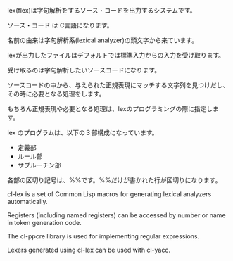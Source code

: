 lex(flex)は字句解析をするソース・コードを出力するシステムです。

ソース・コード は C言語になります。

名前の由来は字句解析系(lexical analyzer)の頭文字から来ています。

lexが出力したファイルはデフォルトでは標準入力からの入力を受け取ります。

受け取るのは字句解析したいソースコードになります。

ソースコードの中から、与えられた正規表現にマッチする文字列を見つけだし、その時に必要となる処理をします。

もちろん正規表現や必要となる処理は、lexのプログラミングの際に指定します。

lex のプログラムは、以下の３部構成になっています。

- 定義部
- ルール部
- サブルーチン部

各部の区切り記号は、%%です。%%だけが書かれた行が区切りになります。

cl-lex is a set of Common Lisp macros for generating lexical analyzers automatically.

Registers (including named registers) can be accessed by number or name in token generation code.

The cl-ppcre library is used for implementing regular expressions.

Lexers generated using cl-lex can be used with cl-yacc.
